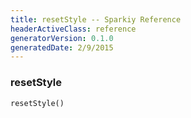 ```yaml
---
title: resetStyle -- Sparkiy Reference
headerActiveClass: reference
generatorVersion: 0.1.0
generatedDate: 2/9/2015
---
```


### resetStyle

    resetStyle()





